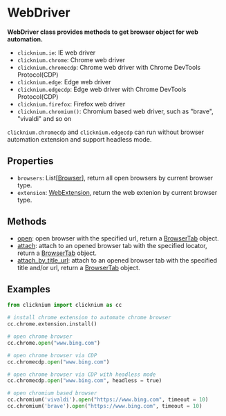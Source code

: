 # WebDriver 

**WebDriver class provides methods to get browser object for web automation.**  

- `clicknium.ie`: IE web driver  
- `clicknium.chrome`: Chrome web driver  
- `clicknium.chromecdp`: Chrome web driver with Chrome DevTools Protocol(CDP)  
- `clicknium.edge`: Edge web driver  
- `clicknium.edgecdp`: Edge web driver with Chrome DevTools Protocol(CDP)   
- `clicknium.firefox`: Firefox web driver 
- `clicknium.chromium()`: Chromium based web driver, such as "brave", "vivaldi" and so on 

`clicknium.chromecdp` and `clicknium.edgecdp` can run without browser automation extension and support headless mode.   

## Properties
- `browsers`: List[[Browser](./browser/browser.md)], return all open browsers by current browser type.  
- `extension`: [WebExtension](./webextension/webextension.md), return the web extenion by current browser type.

## Methods
- [open](./open.md): open browser with the specified url, return a [BrowserTab](./browser/browsertab/browsertab.md) object.
- [attach](./attach.md): attach to an opened browser tab with the specified locator, return a [BrowserTab](./browser/browsertab/browsertab.md) object.
- [attach_by_title_url](./attach_by_title_url.md): attach to an opened browser tab with the specified title and/or url, return a [BrowserTab](./browser/browsertab/browsertab.md) object.

## Examples
```python
from clicknium import clicknium as cc

# install chrome extension to automate chrome browser
cc.chrome.extension.install()

# open chrome browser
cc.chrome.open("www.bing.com")

# open chrome browser via CDP
cc.chromecdp.open("www.bing.com")

# open chrome browser via CDP with headless mode 
cc.chromecdp.open("www.bing.com", headless = true)

# open chromium based browser
cc.chromium('vivaldi').open("https://www.bing.com", timeout = 10)
cc.chromium('brave').open("https://www.bing.com", timeout = 10)
```
